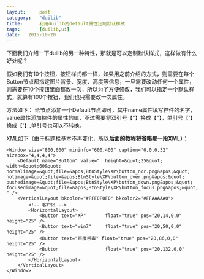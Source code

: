 ```yaml
---
layout: 	post
category:	"duilib"
title:		利用duilib的default属性定制默认样式
tags:		[duilib,ui]
date:	2015-10-20	
---
```

下面我们介绍一下duilib的另一种特性，那就是可以定制默认样式，这样做有什么好处呢？

假如我们有10个按钮，按钮样式都一样，如果用之前介绍的方式，则需要在每个Button节点都指定图片背景、宽度、高度等信息，一旦需要改动任何一个属性，则需要在10个按钮里面都改一次，所以为了方便修改，我们可以指定一个默认样式，就算有100个按钮，我们也只需要改一次属性。

方法如下：
给<Window>节点添加一个Default节点即可，其中name属性填写控件的名字，value属性添加控件的属性的值，不过需要将双引号【"】换成【&quot;】，单引号【'】换成【&apos;】,单引号也可以不转换。

XML如下（由于标题栏基本不再变化，所以**后面的教程将省略<!-- 标题栏区 -->那一段XML）**：
```
<Window size="800,600" mininfo="600,400" caption="0,0,0,32" sizebox="4,4,4,4">
    <Default name="Button" value="  height=&quot;25&quot; width=&quot;60&quot; normalimage=&quot;file=&apos;BtnStyle\XP\button_nor.png&apos;&quot; hotimage=&quot;file=&apos;BtnStyle\XP\button_over.png&apos;&quot; pushedimage=&quot;file=&apos;BtnStyle\XP\button_down.png&apos;&quot; focusedimage=&quot;file=&apos;BtnStyle\XP\button_focus.png&apos;&quot; " />
    <VerticalLayout bkcolor="#FFF0F0F0" bkcolor2="#FFAAAAA0">
        <!-- 客户区 -->
        <HorizontalLayout>
            <Button text="XP"       float="true" pos="20,14,0,0"  height="25" />
            <Button text="win7"     float="true" pos="20,50,0,0"  height="25" />
            <Button text="百度杀毒" float="true" pos="20,86,0,0"  height="25" />
            <Button                 float="true" pos="20,132,0,0" height="25" />
        </HorizontalLayout>
    </VerticalLayout>
</Window>
```